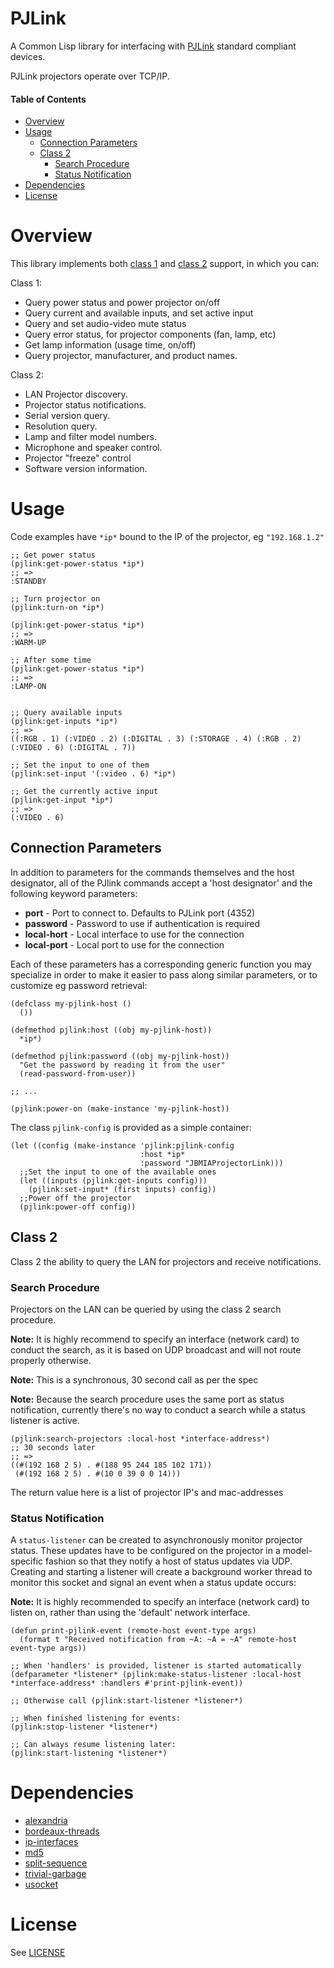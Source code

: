# PJLink
A Common Lisp library for interfacing with [PJLink](https://pjlink.jbmia.or.jp/english/) standard compliant devices.

PJLink projectors operate over TCP/IP.

#### Table of Contents
* [Overview](#overview)
* [Usage](#usage)
  * [Connection Parameters](#connection-parameters)
  * [Class 2](#class-2)
    * [Search Procedure](#search-procedure)
    * [Status Notification](#status-notification)
* [Dependencies](#dependencies)
* [License](#license)

# Overview
This library implements both [class 1](https://pjlink.jbmia.or.jp/english/data/5-1_PJLink_eng_20131210.pdf) and [class 2](https://pjlink.jbmia.or.jp/english/data_cl2/PJLink_5-1.pdf) support, in which you can:

Class 1:

* Query power status and power projector on/off
* Query current and available inputs, and set active input
* Query and set audio-video mute status
* Query error status, for projector components (fan, lamp, etc)
* Get lamp information (usage time, on/off)
* Query projector, manufacturer, and product names.

Class 2:

* LAN Projector discovery.
* Projector status notifications.
* Serial version query.
* Resolution query.
* Lamp and filter model numbers.
* Microphone and speaker control.
* Projector "freeze" control
* Software version information.


# Usage
Code examples have `*ip*` bound to the IP of the projector, eg `"192.168.1.2"`

``` common-lisp
;; Get power status
(pjlink:get-power-status *ip*)
;; =>
:STANDBY

;; Turn projector on
(pjlink:turn-on *ip*)

(pjlink:get-power-status *ip*)
;; =>
:WARM-UP

;; After some time
(pjlink:get-power-status *ip*)
;; =>
:LAMP-ON


;; Query available inputs
(pjlink:get-inputs *ip*)
;; =>
((:RGB . 1) (:VIDEO . 2) (:DIGITAL . 3) (:STORAGE . 4) (:RGB . 2) (:VIDEO . 6) (:DIGITAL . 7))

;; Set the input to one of them
(pjlink:set-input '(:video . 6) *ip*)

;; Get the currently active input
(pjlink:get-input *ip*)
;; =>
(:VIDEO . 6)
```

## Connection Parameters
In addition to parameters for the commands themselves and the host designator,
all of the PJlink commands accept a 'host designator' and the following keyword parameters:

* **port** - Port to connect to. Defaults to PJLink port (4352)
* **password** - Password to use if authentication is required
* **local-hort** - Local interface to use for the connection
* **local-port** - Local port to use for the connection

Each of these parameters has a corresponding generic function you may specialize
in order to make it easier to pass along similar parameters, or to customize eg
password retrieval:

``` common-lisp
(defclass my-pjlink-host ()
  ())

(defmethod pjlink:host ((obj my-pjlink-host))
  *ip*)

(defmethod pjlink:password ((obj my-pjlink-host))
  "Get the password by reading it from the user"
  (read-password-from-user))

;; ...

(pjlink:power-on (make-instance 'my-pjlink-host))
```

The class `pjlink-config` is provided as a simple container:

``` common-lisp
(let ((config (make-instance 'pjlink:pjlink-config
                             :host *ip*
                             :password "JBMIAProjectorLink)))
  ;;Set the input to one of the available ones
  (let ((inputs (pjlink:get-inputs config)))
    (pjlink:set-input* (first inputs) config))
  ;;Power off the projector
  (pjlink:power-off config))
```

## Class 2
Class 2 the ability to query the LAN for projectors and receive notifications.

### Search Procedure
Projectors on the LAN can be queried by using the class 2 search procedure.

**Note:** It is highly recommend to specify an interface (network card) to conduct the search, as it is based on UDP broadcast and will not route properly otherwise.

**Note:** This is a synchronous, 30 second call as per the spec

**Note:** Because the search procedure uses the same port as status notification, currently there's no way to conduct a search while a status listener is active.

``` common-lisp
(pjlink:search-projectors :local-host *interface-address*)
;; 30 seconds later
;; =>
((#(192 168 2 5) . #(188 95 244 185 102 171))
 (#(192 168 2 5) . #(10 0 39 0 0 14)))
```

The return value here is a list of projector IP's and mac-addresses

### Status Notification
A `status-listener` can be created to asynchronously monitor projector status. These updates have to be configured on the projector in a model-specific fashion so that they notify a host of status updates via UDP.
Creating and starting a listener will create a background worker thread to monitor this socket and signal an event when a status update occurs:

**Note:** It is highly recommended to specify an interface (network card) to listen on, rather than using the 'default' network interface.

``` common-lisp
(defun print-pjlink-event (remote-host event-type args)
  (format t "Received notification from ~A: ~A = ~A" remote-host event-type args))

;; When 'handlers' is provided, listener is started automatically
(defparameter *listener* (pjlink:make-status-listener :local-host *interface-address* :handlers #'print-pjlink-event))

;; Otherwise call (pjlink:start-listener *listener*)

;; When finished listening for events:
(pjlink:stop-listener *listener*)

;; Can always resume listening later:
(pjlink:start-listening *listener*)
```

# Dependencies
* [alexandria](http://quickdocs.org/alexandria/)
* [bordeaux-threads](https://github.com/sionescu/bordeaux-threads)
* [ip-interfaces](http://quickdocs.org/ip-interfaces/)
* [md5](http://quickdocs.org/md5/)
* [split-sequence](http://quickdocs.org/split-sequence/)
* [trivial-garbage](https://github.com/trivial-garbage/trivial-garbage)
* [usocket](http://quickdocs.org/usocket/)

# License
See [LICENSE](LICENSE.txt)
